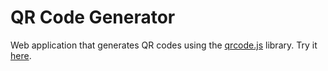 # QR Code Generator
Web application that generates QR codes using the [qrcode.js](https://github.com/davidshimjs/qrcodejs) library. Try it [here](https://emil-apps.github.io/qr-code-generator/).
